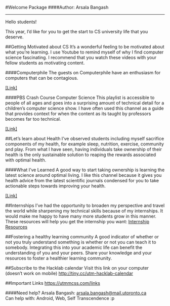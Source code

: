 #Welcome Package
####Author: Arsala Bangash

***

Hello students!

This year, I’d like for you to get the start to CS university life that you deserve. 

##Getting Motivated about CS
It’s a wonderful feeling to be motivated about what you’re learning. I use Youtube to remind myself of why I find computer science fascinating. I recommend that you watch these videos with your fellow students as motivating content. 

####Computerphile
The guests on Computerphile have an enthusiasm for computers that can be contagious. 

<a href="https://www.youtube.com/user/Computerphile" target="_blank">[Link]</a>


####PBS Crash Course Computer Science
This playlist is accessible to people of all ages and goes into a surprising amount of technical detail for a children’s computer science show. I have often used this channel as a guide that provides context for when the content as its taught by professors becomes far too technical. 

<a href="https://www.youtube.com/watch?v=tpIctyqH29Q&list=PL8dPuuaLjXtNlUrzyH5r6jN9ulIgZBpdo" target="_blank">[Link]</a>

##Let’s learn about Health
I’ve observed students including myself sacrifice components of my health, for example sleep, nutrition, exercise, community and play. From what I have seen, having individuals take ownership of their health is the only sustainable solution to reaping the rewards associated with optimal health.

####What I’ve Learned
A good way to start taking ownership is learning the latest science around optimal living. I like this channel because it gives you health advice from the latest scientific journals condensed for you to take actionable steps towards improving your health. 

<a href="https://www.youtube.com/channel/UCqYPhGiB9tkShZorfgcL2lA" target="_blank">[Link]</a>


##Internships
I’ve had the opportunity to broaden my perspective and travel the world while sharpening my technical skills because of my internships. It would make me happy to have many more students grow in this manner. These resources will help you get the internship you want: <a href="https://docs.google.com/document/d/11zgd7rl9bimzh-2R4dDid7wtZui_dNIHCWQdUk23LVY/edit?usp=sharing" target="_blank">Internship Resources</a>


##Fostering a healthy learning community
A good indicator of whether or not you truly understand something is whether or not you can teach it to somebody. Integrating this into your academic life can benefit the understanding of you and your peers. Share your knowledge and your resources to foster a healthier learning community. 

##Subscribe to the Hacklab calendar
Visit this link on your computer (doesn’t work on mobile) <http://tiny.cc/utm-hacklab-calendar>
 

##Important Links
<https://utmmcss.com/links>

####Need help?
Arsala Bangash: <arsala.bangash@mail.utoronto.ca> <br>
Can help with: Android, Web, Self Transcendence :p 